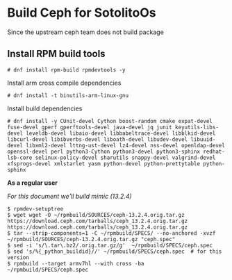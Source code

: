 # Build Ceph for SotolitoOs

Since the upstream ceph team does not build package 

## Install RPM build tools

```
# dnf install rpm-build rpmdevtools -y
```

Install arm cross compile dependencies

```
# dnf install -t binutils-arm-linux-gnu
```

Install build dependencies

```
# dnf install -y CUnit-devel Cython boost-random cmake expat-devel fuse-devel gperf gperftools-devel java-devel jq junit keyutils-libs-devel leveldb-devel libaio-devel libbabeltrace-devel libblkid-devel libcurl-devel libibverbs-devel liboath-devel libudev-devel libuuid-devel libxml2-devel lttng-ust-devel lz4-devel nss-devel openldap-devel openssl-devel perl python3-Cython python3-devel python3-sphinx redhat-lsb-core selinux-policy-devel sharutils snappy-devel valgrind-devel xfsprogs-devel xmlstarlet yasm python-devel python-prettytable python-sphinx
```

**As a regular user**

*For this document we'll build mimic (13.2.4)*

```
$ rpmdev-setuptree
$ wget wget -O ~/rpmbuild/SOURCES/ceph-13.2.4.orig.tar.gz https://download.ceph.com/tarballs/ceph_13.2.4.orig.tar.gz https://download.ceph.com/tarballs/ceph_13.2.4.orig.tar.gz
$ tar --strip-components=1 -C ~/rpmbuild/SPECS/ --no-anchored -xvzf ~/rpmbuild/SOURCES/ceph-13.2.4.orig.tar.gz "ceph.spec"
$ sed -i 's/\.tar\.bz2/.orig.tar.gz/g'  ~/rpmbuild/SPECS/ceph.spec
$ sed 's/%{_python_buildid}//' ~/rpmbuild/SPECS/ceph.spec  # for this version
$ rpmbuild --target armv7hl --with cross -ba ~/rpmbuild/SPECS/ceph.spec
```
